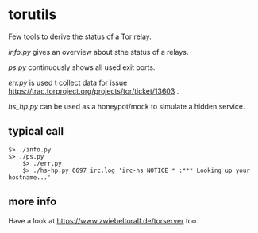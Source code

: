 # torutils
Few tools to derive the status of a Tor relay.

*info.py* gives an overview about sthe status of a relays.

*ps.py* continuously shows all used exit ports. 

*err.py* is used t collect data for issue https://trac.torproject.org/projects/tor/ticket/13603 .

*hs_hp.py* can be used as a honeypot/mock to simulate a hidden service.

## typical call
    $> ./info.py
    $> ./ps.py
		$> ./err.py 
		$> ./hs-hp.py 6697 irc.log 'irc-hs NOTICE * :*** Looking up your hostname...'

## more info
Have a look at https://www.zwiebeltoralf.de/torserver too.

